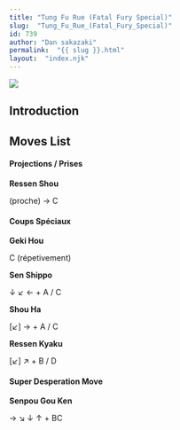 ```yaml
---
title: "Tung Fu Rue (Fatal Fury Special)"
slug:  "Tung_Fu_Rue_(Fatal_Fury_Special)"
id: 739
author: "Dan sakazaki"
permalink:  "{{ slug }}.html"
layout:  "index.njk"
---
```


![](/images/Ffsptung.PNG)  

## Introduction

## Moves List

#### Projections / Prises

**Ressen Shou**

(proche) → C

#### Coups Spéciaux

**Geki Hou**

C (répetivement)

**Sen Shippo**

↓ ↙ ← + A / C

**Shou Ha**

\[↙\] → + A / C

**Ressen Kyaku**

\[↙\] ↗ + B / D

#### Super Desperation Move

**Senpou Gou Ken**

→ ↘ ↓ ↑ + BC
